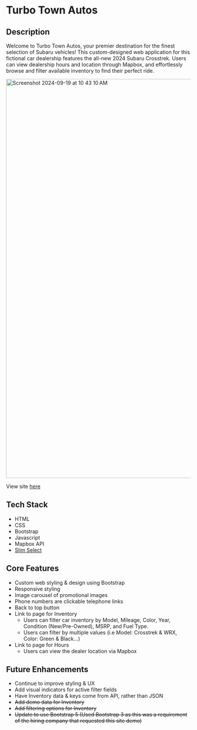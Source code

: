 # Turbo Town Autos

## Description
Welcome to Turbo Town Autos, your premier destination for the finest selection of Subaru vehicles! This custom-designed web application for this fictional car dealership features the all-new 2024 Subaru Crosstrek. Users can view dealership hours and location through Mapbox, and effortlessly browse and filter available inventory to find their perfect ride.

<img width="1090" alt="Screenshot 2024-09-19 at 10 43 10 AM" src="https://github.com/user-attachments/assets/46c77458-b1d3-43a6-8304-a5b78430f11d">

View site [here](https://cg-subaru-crosstrek.netlify.app/)

## Tech Stack
* HTML
* CSS
* Bootstrap
* Javascript
* Mapbox API
* [Slim Select](https://slimselectjs.com/)

## Core Features
* Custom web styling & design using Bootstrap
* Responsive styling
* Image carousel of promotional images
* Phone numbers are clickable telephone links
* Back to top button
* Link to page for Inventory
  * Users can filter car inventory by Model, Mileage, Color, Year, Condition (New/Pre-Owned), MSRP, and Fuel Type.
  * Users can filter by multiple values (i.e Model: Crosstrek & WRX, Color: Green & Black...)
* Link to page for Hours
  * Users can view the dealer location via Mapbox

## Future Enhancements 
* Continue to improve styling & UX
* Add visual indicators for active filter fields
* Have Inventory data & keys come from API, rather than JSON
* ~~Add demo data for Inventory~~
* ~~Add filtering options for Inventory~~
* ~~Update to use Bootstrap 5 (Used Bootstrap 3 as this was a requirement of the hiring company that requested this site demo)~~
